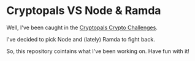 # Cryptopals VS Node & Ramda

Well, I've been caught in the [Cryptopals Crypto Challenges](https://cryptopals.com/).

I've decided to pick Node and (lately) Ramda to fight back.

So, this repository cointains what I've been working on. Have fun with it!
